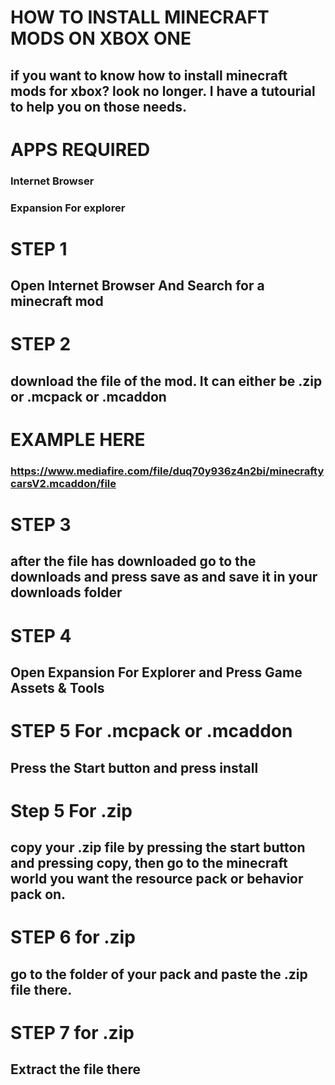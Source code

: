 # HOW TO INSTALL MINECRAFT MODS ON XBOX ONE
## if you want to know how to install minecraft mods for xbox? look no longer. I have a tutourial to help you on those needs.
# APPS REQUIRED
### Internet Browser
### Expansion For explorer
# STEP 1
## Open Internet Browser And Search for a minecraft mod
# STEP 2
## download the file of the mod. It can either be .zip or .mcpack or .mcaddon
# EXAMPLE HERE
### https://www.mediafire.com/file/duq70y936z4n2bi/minecraftycarsV2.mcaddon/file
# STEP 3 
## after the file has downloaded go to the downloads and press save as and save it in your downloads folder
# STEP 4
## Open Expansion For Explorer and Press Game Assets & Tools
# STEP 5 For .mcpack or .mcaddon
## Press the Start button and press install
# Step 5 For .zip
## copy your .zip file by pressing the start button and pressing copy, then go to the minecraft world you want the resource pack or behavior pack on.
# STEP 6 for .zip
## go to the folder of your pack and paste the .zip file there.
# STEP 7 for .zip
## Extract the file there
